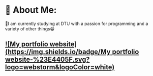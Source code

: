 # 💫 About Me:
🔭I am currently studying at DTU with a passion for programming and a variety of other things😁<br>

## [![My portfolio website](https://img.shields.io/badge/My portfolio website-%23E4405F.svg?logo=webstorm&logoColor=white)](https://sergeymashkevich.github.io/PortfolioWeb/Main.html)


